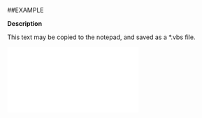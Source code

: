 

##EXAMPLE

**Description**

This text may be copied to the notepad, and saved as a *.vbs file.

![](../../Examples/vbs/ClientScript.OnBeforeWriteReplicationFile.vbs.txt)





